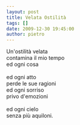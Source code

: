 ```yaml
---
layout: post
title: Velata Ostilità
tags: []
date: 2009-12-30 19:45:00
author: pietro
---
```

Un'ostilità velata<br/>contamina il mio tempo<br/>ed ogni cosa<br/><br/>ed ogni atto<br/>perde le sue ragioni<br/>ed ogni sorriso<br/>privo d'emozioni<br/><br/>ed ogni cielo<br/>senza più aquiloni.
